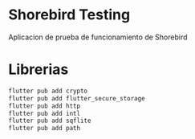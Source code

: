 # Shorebird Testing

Aplicacion de prueba de funcionamiento de Shorebird

# Librerias

```sh
flutter pub add crypto
flutter pub add flutter_secure_storage
flutter pub add http
flutter pub add intl
flutter pub add sqflite
flutter pub add path
```
